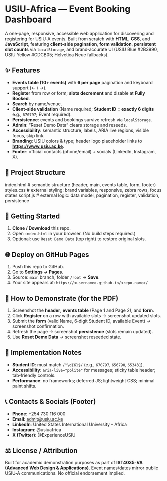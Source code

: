 # USIU‑Africa — Event Booking Dashboard
A one‑page, responsive, accessible web application for discovering and registering for USIU‑A events. Built from scratch with **HTML**, **CSS**, and **JavaScript**, featuring **client‑side pagination**, **form validation**, **persistent slot counts** via `localStorage`, and brand‑accurate UI (USIU Blue #2B3990, USIU Yellow #CDCB05; Helvetica Neue fallbacks).

## ✨ Features
- **Events table (10+ events)** with **6 per page** pagination and keyboard support (← / →).
- **Register** from row or form; **slots decrement** and disable at **Fully Booked**.
- **Search** by name/venue.
- **Client‑side validation** (Name required; **Student ID = exactly 6 digits** e.g., `670797`; Event required).
- **Persistence**: events and bookings survive refresh via `localStorage`.
- **Admin**: “Reset Demo Data” clears storage and reseeds.
- **Accessibility**: semantic structure, labels, ARIA live regions, visible focus, skip link.
- **Branding**: USIU colors & type; header logo placeholder links to **https://www.usiu.ac.ke**.
- **Footer**: official contacts (phone/email) + socials (LinkedIn, Instagram, X).

## 📂 Project Structure
index.html # semantic structure (header, main, events table, form, footer)
styles.css # external styling: brand variables, responsive, zebra rows, focus states
script.js # external logic: data model, pagination, register, validation, persistence


## 🚀 Getting Started
1. **Clone / Download** this repo.
2. Open `index.html` in your browser. (No build steps required.)
3. Optional: use `Reset Demo Data` (top right) to restore original slots.

## 🌐 Deploy on GitHub Pages
1. Push this repo to GitHub.
2. Go to **Settings → Pages**.
3. Source: `main` branch, folder `/root` → **Save**.
4. Your site appears at: `https://<username>.github.io/<repo-name>/`

## 🧪 How to Demonstrate (for the PDF)
1. Screenshot the **header**, **events table** (Page 1 and Page 2), and **form**.
2. Click **Register** on a row with available slots → screenshot updated slots.
3. Submit the **form** (valid Name, 6‑digit Student ID, available Event) → screenshot confirmation.
4. Refresh the page → screenshot **persistence** (slots remain updated).
5. Use **Reset Demo Data** → screenshot reseeded state.

## 🧩 Implementation Notes
- **Student ID**: must match `/^\d{6}$/` (e.g., `670797`, `656790`, `653431`).
- **Accessibility**: `aria-live="polite"` for messages; sticky table header; tab‑friendly controls.
- **Performance**: no frameworks; deferred JS; lightweight CSS; minimal paint shifts.

## 📞 Contacts & Socials (Footer)
- **Phone**: +254 730 116 000
- **Email**: admit@usiu.ac.ke
- **LinkedIn**: United States International University – Africa
- **Instagram**: @usiuafrica
- **X (Twitter)**: @ExperienceUSIU

## ⚖️ License / Attribution
Built for academic demonstration purposes as part of **IST4035‑VA (Advanced Web Design & Applications)**. Event names/dates mirror public USIU‑A communications. No official endorsement implied.

